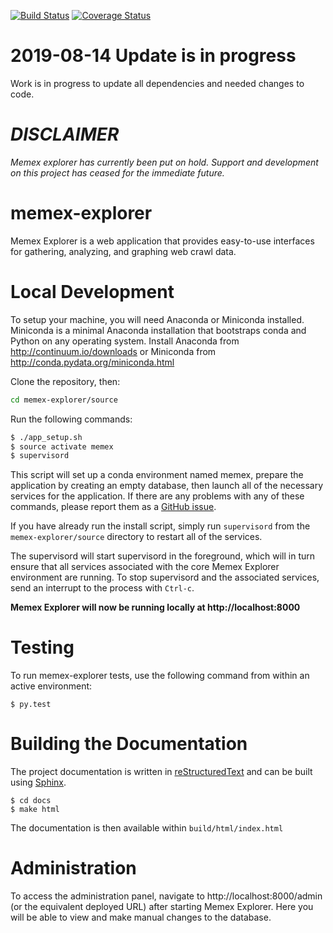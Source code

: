 [![Build Status](https://travis-ci.org/memex-explorer/memex-explorer.svg?branch=master)](https://travis-ci.org/memex-explorer/memex-explorer)
[![Coverage Status](https://coveralls.io/repos/ContinuumIO/memex-explorer/badge.svg?branch=master)](https://coveralls.io/r/ContinuumIO/memex-explorer?branch=master)

# 2019-08-14 Update is in progress
Work is in progress to update all dependencies and needed changes to code.


# *DISCLAIMER*

*Memex explorer has currently been put on hold. Support and development on this project has ceased for the immediate future.*

# memex-explorer

Memex Explorer is a web application that provides easy-to-use interfaces for gathering, analyzing, and graphing web crawl data.

# Local Development
To setup your machine, you will need Anaconda or Miniconda installed. Miniconda is a minimal Anaconda installation that bootstraps conda and Python on any operating system. Install Anaconda from http://continuum.io/downloads or Miniconda from http://conda.pydata.org/miniconda.html

Clone the repository, then:

```bash
cd memex-explorer/source
```

Run the following commands:

```bash
$ ./app_setup.sh
$ source activate memex
$ supervisord
```

This script will set up a conda environment named memex, prepare the application by creating an empty database, then launch all of the necessary services for the application. If there are any problems with any of these commands, please report them as a [GitHub issue](https://github.com/memex-explorer/memex-explorer/issues).

If you have already run the install script, simply run `supervisord` from the `memex-explorer/source` directory to restart all of the services.

The supervisord will start supervisord in the foreground, which will in turn ensure that all services associated with the core Memex Explorer environment are running.  To stop supervisord and the associated services, send an interrupt to the process with `Ctrl-c`.

**Memex Explorer will now be running locally at http://localhost:8000**

# Testing

To run memex-explorer tests, use the following command from within an active environment:

```
$ py.test
```

# Building the Documentation
The project documentation is written in [reStructuredText](http://docutils.sf.net/rst.html) and can be built using [Sphinx](http://sphinx-doc.org/).

```
$ cd docs
$ make html
```

The documentation is then available within `build/html/index.html`

# Administration

To access the administration panel, navigate to http://localhost:8000/admin (or the equivalent deployed URL) after starting Memex Explorer. Here you will be able to view and make manual changes to the database.

